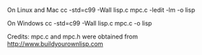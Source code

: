On Linux and Mac
cc -std=c99 -Wall lisp.c mpc.c -ledit -lm -o lisp

On Windows
cc -std=c99 -Wall lisp.c mpc.c -o lisp

Credits:
mpc.c and mpc.h were obtained from
http://www.buildyourownlisp.com
